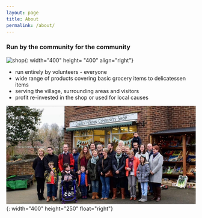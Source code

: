 ```yaml
---
layout: page
title: About
permalink: /about/
---
```

<h3>Run by the community for the community</h3>

![shop](.../images/shop_front.jpg){: width="400" height= "400" align="right"}
* run entirely by volunteers - everyone
* wide range of products covering basic grocery items to delicatessen items
* serving the village, surrounding areas and visitors
* profit re-invested in the shop or used for local causes

![people](../images/people.jpg){: width="400" height="250" float="right"}